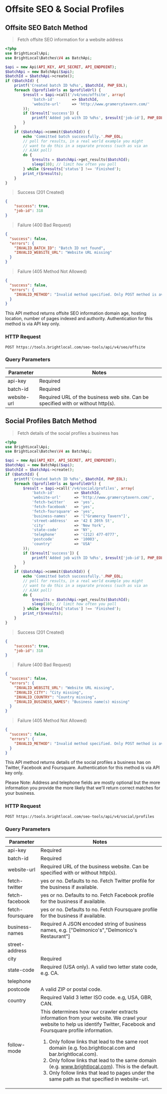 # Offsite SEO &amp; Social Profiles

## Offsite SEO <span class="label label-info">Batch Method</span>

> Fetch offsite SEO information for a website address

```php
<?php
use BrightLocal\Api;
use BrightLocal\Batches\V4 as BatchApi;

$api = new Api(API_KEY, API_SECRET, API_ENDPOINT);
$batchApi = new BatchApi($api);
$batchId = $batchApi->create();
if ($batchId) {
    printf('Created batch ID %d%s', $batchId, PHP_EOL);
    foreach ($profileUrls as $profileUrl) {
        $result = $api->call('/v4/seo/offsite', array(
            'batch-id'        => $batchId,
            'website-url'     => 'http://www.gramercytavern.com/'
        ));
        if ($result['success']) {
            printf('Added job with ID %d%s', $result['job-id'], PHP_EOL);
        }
    }
    if ($batchApi->commit($batchId)) {
        echo 'Committed batch successfully.'.PHP_EOL;
        // poll for results, in a real world example you might
        // want to do this in a separate process (such as via an
        // AJAX poll)
        do {
            $results = $batchApi->get_results($batchId);
            sleep(10); // limit how often you poll
        } while ($results['status'] !== 'Finished');
        print_r($results);
    }
}
```

> Success (201 Created)

```json
{
    "success": true,
    "job-id": 318
}
```
 
> Failure (400 Bad Request)

```json
{
  "success": false,
  "errors": {
    "INVALID_BATCH_ID": "Batch ID not found",
    "INVALID_WEBSITE_URL": "Website URL missing"
  }
}
```
 
> Failure (405 Method Not Allowed)

```json
{
  "success": false,
  "errors": {
    "INVALID_METHOD": "Invalid method specified. Only POST method is available"
  }
}
```

This API method returns offsite SEO information domain age, hosting location, number of pages indexed and authority. Authentication for this method is via API key only.

### HTTP Request

`POST https://tools.brightlocal.com/seo-tools/api/v4/seo/offsite`

### Query Parameters

Parameter | Notes
--------- | -----
api-key | <span class="label label-required">Required</span>
batch-id | <span class="label label-required">Required</span>
website-url | <span class="label label-required">Required</span> URL of the business web site. Can be specified with or without http(s).

## Social Profiles <span class="label label-info">Batch Method</span>

> Fetch details of the social profiles a business has

```php
<?php
use BrightLocal\Api;
use BrightLocal\Batches\V4 as BatchApi;

$api = new Api(API_KEY, API_SECRET, API_ENDPOINT);
$batchApi = new BatchApi($api);
$batchId = $batchApi->create();
if ($batchId) {
    printf('Created batch ID %d%s', $batchId, PHP_EOL);
    foreach ($profileUrls as $profileUrl) {
        $result = $api->call('/v4/social/profiles', array(
            'batch-id'         => $batchId,
            'website-url'      => 'http://www.gramercytavern.com/',
            'fetch-twitter'    => 'yes',
            'fetch-facebook'   => 'yes',
            'fetch-foursquare' => 'yes',
            'business-names'   => '["Gramercy Tavern"]',
            'street-address'   => '42 E 20th St',
            'city'             => 'New York',
            'state-code'       => 'NY',
            'telephone'        => '(212) 477-0777',
            'postcode'         => '10003',
            'country'          => 'USA'
        ));
        if ($result['success']) {
            printf('Added job with ID %d%s', $result['job-id'], PHP_EOL);
        }
    }
    if ($batchApi->commit($batchId)) {
        echo 'Committed batch successfully.'.PHP_EOL;
        // poll for results, in a real world example you might
        // want to do this in a separate process (such as via an
        // AJAX poll)
        do {
            $results = $batchApi->get_results($batchId);
            sleep(10); // limit how often you poll
        } while ($results['status'] !== 'Finished');
        print_r($results);
    }
}
```

> Success (201 Created)

```json
{
    "success": true,
    "job-id": 318
}
```
 
> Failure (400 Bad Request)

```json
{
  "success": false,
  "errors": {
    "INVALID_WEBSITE_URL": "Website URL missing",
    "INVALID_CITY": "City missing",
    "INVALID_COUNTRY": "Country missing",
    "INVALID_BUSINESS_NAMES": "Business name(s) missing"
  }
}
```
 
> Failure (405 Method Not Allowed)

```json
{
  "success": false,
  "errors": {
    "INVALID_METHOD": "Invalid method specified. Only POST method is available"
  }
}
```

This API method returns details of the social profiles a business has on Twitter, Facebook and Foursquare. Authentication for this method is via API key only.

Please Note: Address and telephone fields are mostly optional but the more information you provide the more likely that we'll return correct matches for your business.

### HTTP Request

`POST https://tools.brightlocal.com/seo-tools/api/v4/social/profiles`

### Query Parameters

Parameter | Notes
--------- | -----
api-key | <span class="label label-required">Required</span>
batch-id | <span class="label label-required">Required</span>
website-url | <span class="label label-required">Required</span> URL of the business website. Can be specified with or without http(s).
fetch-twitter | yes or no. Defaults to no. Fetch Twitter profile for the business if available.
fetch-facebook | yes or no. Defaults to no. Fetch Facebook profile for the business if available.
fetch-foursquare | yes or no. Defaults to no. Fetch Foursquare profile for the business if available.
business-names | <span class="label label-required">Required</span> A JSON encoded string of business names, e.g. ["Delmonico's","Delmonico's Restaurant"]
street-address |
city | <span class="label label-required">Required</span>
state-code | <span class="label label-required">Required</span> (USA only). A valid two letter state code, e.g. CA.
telephone |
postcode | A valid ZIP or postal code.
country | <span class="label label-required">Required</span> Valid 3 letter ISO code. e.g, USA, GBR, CAN.
follow-mode | This determines how our crawler extracts information from your website. We crawl your website to help us identify Twitter, Facebook and Foursquare profile information.<ol><li>Only follow links that lead to the same root domain (e.g. foo.brightlocal.com and bar.brightlocal.com).</li><li>Only follow links that lead to the same domain (e.g. www.brightlocal.com). This is the default.</li><li>Only follow links that lead to pages under the same path as that specified in website-url.</li></ul>
